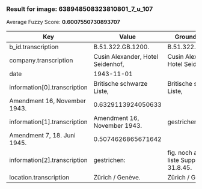 ### Result for image: 638948508323810801_7_u_107
Average Fuzzy Score: **0.6007550730893707**
<small>

| Key | Value | Ground Truth | Score |
| --- | --- | --- | --- |
| b_id.transcription | B.51.322.GB.1200. | B.51.322.GB.1200 | 0.9696969696969697 |
| company.transcription | Cusin Alexander, Hotel Seidenhof, | Cusin Alexander, Hotel Seidenhof | 0.9846153846153847 |
| date | 1943-11-01 |  | 0.0 |
| information[0].transcription | Britische schwarze Liste, | Britische schwarze Liste,
Amendment 16, November 1943. | 0.6329113924050633 |
| information[1].transcription | Amendment 16, November 1943. | gestrichen:
Amendment 7, 18. Juni 1945. | 0.5074626865671642 |
| information[2].transcription | gestrichen: | fig. noch auf franz. liste Suppl. 6, 31.8.45. | 0.1428571428571429 |
| location.transcription | Zürich / Genève. | Zürich / Genève | 0.967741935483871 |

</small>
